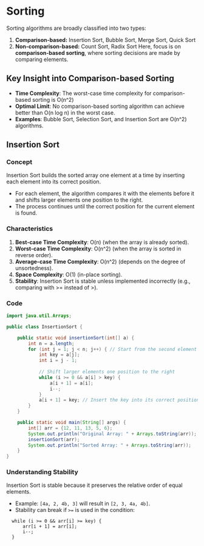 # Sorting
Sorting algorithms are broadly classified into two types:
1. **Comparison-based:** Insertion Sort, Bubble Sort, Merge Sort, Quick Sort
2. **Non-comparison-based:** Count Sort, Radix Sort
Here, focus is on **comparison-based sorting**, where sorting decisions are made by comparing elements.

## Key Insight into Comparison-based Sorting
- **Time Complexity**: The worst-case time complexity for comparison-based sorting is O(n^2)
- **Optimal Limit**: No comparison-based sorting algorithm can achieve better than O(n log n) in the worst case.
- **Examples**: Bubble Sort, Selection Sort, and Insertion Sort are O(n^2) algorithms.

## Insertion Sort
### Concept
Insertion Sort builds the sorted array one element at a time by inserting each element into its correct position.
- For each element, the algorithm compares it with the elements before it and shifts larger elements one position to the right.
- The process continues until the correct position for the current element is found.

### Characteristics
1. **Best-case Time Complexity**: O(n) (when the array is already sorted).
2. **Worst-case Time Complexity**: O(n^2) (when the array is sorted in reverse order).
3. **Average-case Time Complexity**: O(n^2) (depends on the degree of unsortedness).
4. **Space Complexity**: O(1) (in-place sorting).
5. **Stability**: Insertion Sort is stable unless implemented incorrectly (e.g., comparing with >= instead of >).

### Code
```java
import java.util.Arrays;

public class InsertionSort {

    public static void insertionSort(int[] a) {
        int n = a.length;
        for (int j = 1; j < n; j++) { // Start from the second element
            int key = a[j];
            int i = j - 1;
            
            // Shift larger elements one position to the right
            while (i >= 0 && a[i] > key) {
                a[i + 1] = a[i];
                i--;
            }
            a[i + 1] = key; // Insert the key into its correct position
        }
    }

    public static void main(String[] args) {
        int[] arr = {12, 11, 13, 5, 6};
        System.out.println("Original Array: " + Arrays.toString(arr));
        insertionSort(arr);
        System.out.println("Sorted Array: " + Arrays.toString(arr));
    }
}
```

### Understanding Stability
Insertion Sort is stable because it preserves the relative order of equal elements.
- Example: `[4a, 2, 4b, 3]` will result in `[2, 3, 4a, 4b]`.
- Stability can break if `>=` is used in the condition:
```
  while (i >= 0 && arr[i] >= key) { 
      arr[i + 1] = arr[i]; 
      i--;
  }
```
